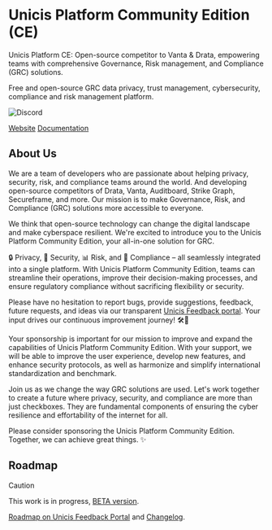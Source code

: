 # Unicis Platform Community Edition (CE)

Unicis Platform CE: Open-source competitor to Vanta & Drata, empowering teams with comprehensive Governance, Risk management, and Compliance (GRC) solutions.

Free and open-source GRC data privacy, trust management, cybersecurity, compliance and risk management platform.

![Discord](https://img.shields.io/discord/1110270854824214589)

[Website](https://www.unicis.tech)
[Documentation](https://www.unicis.tech/docs)


## About Us

We are a team of developers who are passionate about helping privacy, security, risk, and compliance teams around the world. And developing open-source competitors of Drata, Vanta, Auditboard, Strike Graph, Secureframe, and more. Our mission is to make Governance, Risk, and Compliance (GRC) solutions more accessible to everyone.

We think that open-source technology can change the digital landscape and make cyberspace resilient. We're excited to introduce you to the Unicis Platform Community Edition, your all-in-one solution for GRC.

🔒 Privacy, 🔐 Security, 📊 Risk, and 📜 Compliance – all seamlessly integrated into a single platform. With Unicis Platform Community Edition, teams can streamline their operations, improve their decision-making processes, and ensure regulatory compliance without sacrificing flexibility or security.

Please have no hesitation to report bugs, provide suggestions, feedback, future requests, and ideas via our transparent [Unicis Feedback portal](https://feedback.unicis.tech/). Your input drives our continuous improvement journey! 🛠️📢

Your sponsorship is important for our mission to improve and expand the capabilities of Unicis Platform Community Edition. With your support, we will be able to improve the user experience, develop new features, and enhance security protocols, as well as harmonize and simplify international standardization and benchmark.

Join us as we change the way GRC solutions are used. Let's work together to create a future where privacy, security, and compliance are more than just checkboxes. They are fundamental components of ensuring the cyber resilience and effortability of the internet for all.

Please consider sponsoring the Unicis Platform Community Edition. Together, we can achieve great things. ✨

## Roadmap

> [!CAUTION]
> This work is in progress, [BETA version](https://www.unicis.tech/docs/platform/unicis-platform-changelog#security-2024-25-08).

[Roadmap on Unicis Feedback Portal](https://feedback.unicis.tech/?tags=roadmap) and [Changelog](https://www.unicis.tech/docs/platform/unicis-platform-changelog).

